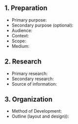 ## 1. Preparation
- Primary purpose:
- Secondary purpose (optional):
- Audience:
- Context:
- Scope:
- Medium:

## 2. Research
- Primary research:
- Secondary research:
- Source of information:

## 3. Organization
- Method of Development:
- Outline (layout and design)):